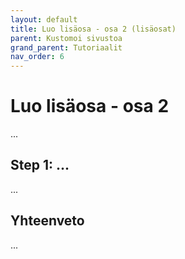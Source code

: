 ```yaml
---
layout: default
title: Luo lisäosa - osa 2 (lisäosat)
parent: Kustomoi sivustoa
grand_parent: Tutoriaalit
nav_order: 6
---
```


# Luo lisäosa - osa 2

...

## Step 1: ...

...

## Yhteenveto

...

<script src="/assets/js/sivujetti-docs.js"></script>
<script>sivujettiDocs.colorCodeMenusAndHeadings();</script>
